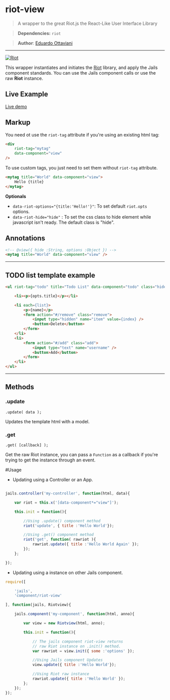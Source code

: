 # riot-view

> A wrapper to the great Riot.js the React-Like User Interface Library

>**Dependencies:** `riot`

>**Author**: [Eduardo Ottaviani](//github.com/Javiani)

---

[
    ![Riot](http://javiani.files.wordpress.com/2015/06/screen-shot-2015-06-20-at-12-58-18.png)
](//muut.com/riotjs/)


This wrapper instantiates and initiates the [Riot](//muut.com/riotjs/) library, and apply the Jails component standards. You can use the Jails component calls or use the raw **Riot** instance.


## Live Example

[Live demo](//rawgit.com/jails-org/Components/master/riot-view/sample/index.htm)

## Markup

You need ot use the `riot-tag` attribute if you're using an existing html tag:

```html
<div
    riot-tag="mytag"
    data-component="view"
/>
```

To use custom tags, you just need to set them without `riot-tag` attribute.

```html
<mytag title="World" data-component="view">
    Hello {title}
</mytag>
```

**Optionals**

- `data-riot-options="{title:'Hello!'}"`: To set default `riot.opts` options.
- `data-riot-hide="hide"` : To set the css class to hide element while javascript isn't ready. The default class is "hide".


## Annotations

```html
<!-- @view({ hide :String, options :Object }) -->
<mytag title="World" data-component="view" />
```

---

## TODO list template example

```html
<ul riot-tag="todo" title="Todo List" data-component="todo" class="hide">

    <li><p>{opts.title}</p></li>

    <li each={list}>
		<p>{name}</p>
		<form action="#/remove" class="remove">
			<input type="hidden" name="item" value={index} />
			<button>Delete</button>
		</form>
	</li>
	<li>
		<form action="#/add" class="add">
			<input type="text" name="username" />
			<button>Add</button>
		</form>
	</li>
</ul>

```

---

## Methods


### .update
    .update( data );

Updates the template html with a model.


### .get
    .get( [callback] );

Get the raw Riot instance, you can pass a `Function` as a callback if you're trying to get the instance through an event.


#Usage

- Updating using a Controller or an App.

```js

jails.controller('my-controller', function(html, data){

    var riot = this.x('[data-component*="view"]');

    this.init = function(){

        //Using .update() component method
        riot('update', { title :'Hello World'});

        //Using .get() component method
        riot('get', function( rawriot ){
            rawriot.update({ title :'Hello World Again' });
        });
    };

});

```

- Updating using a instance on other Jails component.

```js
require([

    'jails',
    'component/riot-view'

], function(jails, Riotview){

    jails.component('my-component', function(html, anno){

        var view = new Riotview(html, anno);

        this.init = function(){

            // The jails component riot-view returns
            // raw Riot instance on .init() method.
            var rawriot = view.init({ some :'options' });

            //Using Jails component Updates
            view.update({ title :'Hello World'});

            //Using Riot raw instance
            rawriot.update({ title :'Hello World' });
        };
    });
});

```
